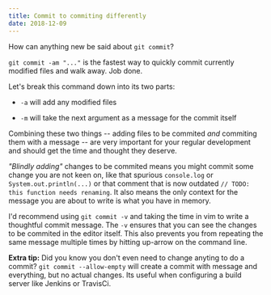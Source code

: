 ```yaml
---
title: Commit to commiting differently
date: 2018-12-09
---
```


How can anything new be said about `git commit`?

`git commit -am "..."` is the fastest way to quickly commit currently modified files and walk away. Job done.



Let's break this command down into its two parts:

* `-a`  will add any modified files 

* `-m`  will take the next argument as a message for the commit itself

Combining these two things -- adding files to be commited _and_ commiting them with a message -- are very important for your regular development and should get the time and thought they deserve.

_"Blindly adding"_  changes to be commited means you might commit some change you are not keen on, like that spurious `console.log` or `System.out.println(...)` or that comment that is now outdated `// TODO: this function needs renaming`.  It also means the only context for the message you are about to write is what you have in memory.

I'd recommend using `git commit -v` and taking the time in vim to write a thoughtful commit message.
The `-v` ensures that you can see the changes to be commited in the editor itself.
This also prevents you from repeating the same message multiple times by hitting up-arrow on the command line.

  

  

**Extra tip:** Did you know you don't even need to change anyting to do a commit?
`git commit --allow-empty` will create a commit with message and everything, but no actual changes. Its useful when configuring a build server like Jenkins or TravisCi.


